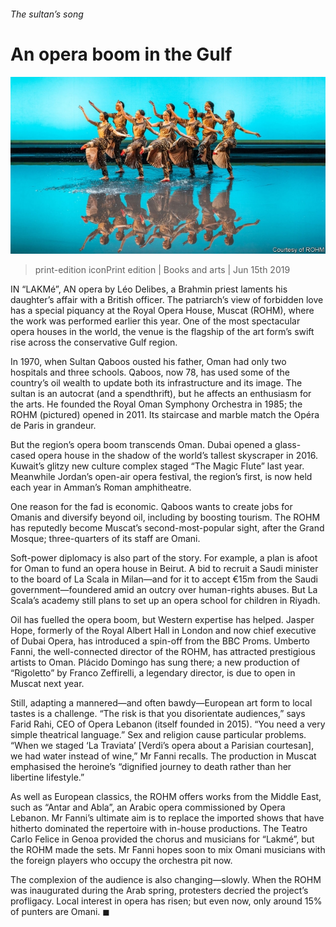 ###### The sultan’s song

# An opera boom in the Gulf 

![image](images/20190615_bkp507.jpg) 

> print-edition iconPrint edition | Books and arts | Jun 15th 2019 

IN “LAKMé”, AN opera by Léo Delibes, a Brahmin priest laments his daughter’s affair with a British officer. The patriarch’s view of forbidden love has a special piquancy at the Royal Opera House, Muscat (ROHM), where the work was performed earlier this year. One of the most spectacular opera houses in the world, the venue is the flagship of the art form’s swift rise across the conservative Gulf region. 

In 1970, when Sultan Qaboos ousted his father, Oman had only two hospitals and three schools. Qaboos, now 78, has used some of the country’s oil wealth to update both its infrastructure and its image. The sultan is an autocrat (and a spendthrift), but he affects an enthusiasm for the arts. He founded the Royal Oman Symphony Orchestra in 1985; the ROHM (pictured) opened in 2011. Its staircase and marble match the Opéra de Paris in grandeur. 

But the region’s opera boom transcends Oman. Dubai opened a glass-cased opera house in the shadow of the world’s tallest skyscraper in 2016. Kuwait’s glitzy new culture complex staged “The Magic Flute” last year. Meanwhile Jordan’s open-air opera festival, the region’s first, is now held each year in Amman’s Roman amphitheatre. 

One reason for the fad is economic. Qaboos wants to create jobs for Omanis and diversify beyond oil, including by boosting tourism. The ROHM has reputedly become Muscat’s second-most-popular sight, after the Grand Mosque; three-quarters of its staff are Omani. 

Soft-power diplomacy is also part of the story. For example, a plan is afoot for Oman to fund an opera house in Beirut. A bid to recruit a Saudi minister to the board of La Scala in Milan—and for it to accept €15m from the Saudi government—foundered amid an outcry over human-rights abuses. But La Scala’s academy still plans to set up an opera school for children in Riyadh. 

Oil has fuelled the opera boom, but Western expertise has helped. Jasper Hope, formerly of the Royal Albert Hall in London and now chief executive of Dubai Opera, has introduced a spin-off from the BBC Proms. Umberto Fanni, the well-connected director of the ROHM, has attracted prestigious artists to Oman. Plácido Domingo has sung there; a new production of “Rigoletto” by Franco Zeffirelli, a legendary director, is due to open in Muscat next year. 

Still, adapting a mannered—and often bawdy—European art form to local tastes is a challenge. “The risk is that you disorientate audiences,” says Farid Rahi, CEO of Opera Lebanon (itself founded in 2015). “You need a very simple theatrical language.” Sex and religion cause particular problems. “When we staged ‘La Traviata’ [Verdi’s opera about a Parisian courtesan], we had water instead of wine,” Mr Fanni recalls. The production in Muscat emphasised the heroine’s “dignified journey to death rather than her libertine lifestyle.” 

As well as European classics, the ROHM offers works from the Middle East, such as “Antar and Abla”, an Arabic opera commissioned by Opera Lebanon. Mr Fanni’s ultimate aim is to replace the imported shows that have hitherto dominated the repertoire with in-house productions. The Teatro Carlo Felice in Genoa provided the chorus and musicians for “Lakmé”, but the ROHM made the sets. Mr Fanni hopes soon to mix Omani musicians with the foreign players who occupy the orchestra pit now. 

The complexion of the audience is also changing—slowly. When the ROHM was inaugurated during the Arab spring, protesters decried the project’s profligacy. Local interest in opera has risen; but even now, only around 15% of punters are Omani. ◼ 

